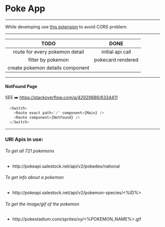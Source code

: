 # Poke App

---

While developing use [this extension](https://chrome.google.com/webstore/detail/allow-control-allow-origi/nlfbmbojpeacfghkpbjhddihlkkiljbi) to avoid CORS problem.

---

| TODO                             |      DONE         |
|:--------------------------------:|:-----------------:|
| route for every pokemon detail   | initial api call  |
| filter by pokemon                | pokecard rendered |
| create pokemon details component |


---

#### NotFound Page

SEE ➡️ https://stackoverflow.com/a/42929686/6334411

```javascript
  <Switch>
    <Route exact path='/' component={Main} />
    <Route component={NotFound} />
  </Switch>
```

---

### URI Apis in use:

###### To get all 721 pokemons
- http://<i></i>pokeapi.salestock.net/api/v2/pokedex/national

###### To get info about a pokemon
- http://<i></i>pokeapi.salestock.net/api/v2/pokemon-species/<%ID%>

###### To get the image/gif of the pokemon
- http://<i></i>pokestadium.com/sprites/xy/<%POKEMON_NAME%>.gif
